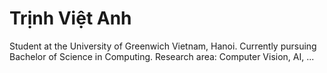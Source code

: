 # Trịnh Việt Anh
Student at the University of Greenwich Vietnam, Hanoi. Currently pursuing Bachelor of Science in Computing.
Research area: Computer Vision, AI, ...